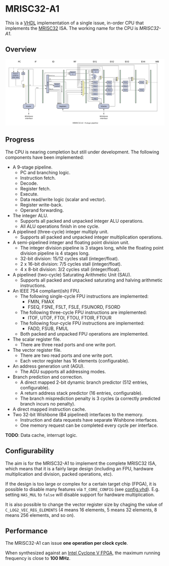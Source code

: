 # MRISC32-A1

This is a [VHDL](https://en.wikipedia.org/wiki/VHDL) implementation of a single issue, in-order CPU that implements the [MRISC32](https://github.com/mrisc32/mrisc32) ISA. The working name for the CPU is *MRISC32-A1*.

## Overview

![MRISC32-A1 pipleine](mrisc32-a1-pipeline.png)

## Progress

The CPU is nearing completion but still under development. The following components have been implemented:

* A 9-stage pipeline.
  - PC and branching logic.
  - Instruction fetch.
  - Decode.
  - Register fetch.
  - Execute.
  - Data read/write logic (scalar and vector).
  - Register write-back.
  - Operand forwarding.
* The integer ALU.
  - Supports all packed and unpacked integer ALU operations.
  - All ALU operations finish in one cycle.
* A pipelined (three-cycle) integer multiply unit.
  - Supports all packed and unpacked integer multiplication operations.
* A semi-pipelined integer and floating point division unit.
  - The integer division pipeline is 3 stages long, while the floating point division pipeline is 4 stages long.
  - 32-bit division: 15/12 cycles stall (integer/float).
  - 2 x 16-bit division: 7/5 cycles stall (integer/float).
  - 4 x 8-bit division: 3/2 cycles stall (integer/float).
* A pipelined (two-cycle) Saturating Arithmetic Unit (SAU).
  - Supports all packed and unpacked saturating and halving arithmetic instructions.
* An IEEE 754 compliant(ish) FPU.
  - The following single-cycle FPU instructions are implemented:
    - FMIN, FMAX
    - FSEQ, FSNE, FSLT, FSLE, FSUNORD, FSORD
  - The following three-cycle FPU instructions are implemented:
    - ITOF, UTOF, FTOI, FTOU, FTOIR, FTOUR
  - The following four-cycle FPU instructions are implemented:
    - FADD, FSUB, FMUL
  - Both packed and unpacked FPU operations are implemented.
* The scalar register file.
  - There are three read ports and one write port.
* The vector register file.
  - There are two read ports and one write port.
  - Each vector register has 16 elements (configurable).
* An address generation unit (AGU).
  - The AGU supports all addressing modes.
* Branch prediction and correction.
  - A direct mapped 2-bit dynamic branch predictor (512 entries, configurable).
  - A return address stack predictor (16 entries, configurable).
  - The branch misprediction penalty is 3 cycles (a correctly predicted branch incurs no penalty).
* A direct mapped instruction cache.
* Two 32-bit Wishbone (B4 pipelined) interfaces to the memory.
  - Instruction and data requests have separate Wishbone interfaces.
  - One memory request can be completed every cycle per interface.

**TODO**: Data cache, interrupt logic.

## Configurability

The aim is for the MRISC32-A1 to implement the complete MRISC32 ISA, which means that it is a fairly large design (including an FPU, hardware multiplication and division, packed operations, etc).

If the design is too large or complex for a certain target chip (FPGA), it is possible to disable many features via `T_CORE_CONFIG` (see [config.vhd](rtl/common/config.vhd)). E.g. setting `HAS_MUL` to `false` will disable support for hardware multiplication.

It is also possible to change the vector register size by chaging the value of `C_LOG2_VEC_REG_ELEMENTS` (4 means 16 elements, 5 means 32 elements, 8 means 256 elements, and so on).

## Performance

The MRISC32-A1 can issue **one operation per clock cycle**.

When synthesized against an [Intel Cyclone V FPGA](https://www.intel.com/content/www/us/en/products/programmable/fpga/cyclone-v.html), the maximum running frequency is close to **100 MHz**.

